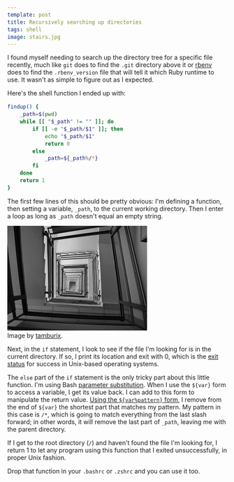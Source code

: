 ```yaml
---
template: post
title: Recursively searching up directories
tags: shell
image: stairs.jpg
---
```


I found myself needing to search up the directory tree for a specific file recently, much like `git` does to find the `.git` directory above it or [rbenv][] does to find the `.rbenv_version` file that will tell it which Ruby runtime to use. It wasn't as simple to figure out as I expected.

Here's the shell function I ended up with:

```sh
findup() {
    _path=$(pwd)
    while [[ "$_path" != "" ]]; do
        if [[ -e "$_path/$1" ]]; then
            echo "$_path/$1"
            return 0
        else
            _path=${_path%/*}
        fi
    done
    return 1
}
```

The first few lines of this should be pretty obvious: I'm defining a function, then setting a variable, `_path`, to the current working directory. Then I enter a loop as long as `_path` doesn't equal an empty string.

<div class="article-image image right"><img src="/images/articles/stairs.jpg" alt="Stairs ascending" /><div class="attribution">Image by <a href="http://www.flickr.com/photos/tamburix/">tamburix</a>.</div></div>

Next, in the `if` statement, I look to see if the file I'm looking for is in the current directory. If so, I print its location and exit with 0, which is the [exit status][] for success in Unix-based operating systems.

The `else` part of the `if` statement is the only tricky part about this little function. I'm using Bash [parameter substitution][]. When I use the `${var}` form to access a variable, I get its value back. I can add to this form to manipulate the return value. [Using the `${var%pattern}` form][var-pattern form], I remove from the end of `${var}` the shortest part that matches my pattern. My pattern in this case is `/*`, which is going to match everything from the last slash forward; in other words, it will remove the last part of `_path`, leaving me with the parent directory.

If I get to the root directory (`/`) and haven't found the file I'm looking for, I return 1 to let any program using this function that I exited unsuccessfully, in proper Unix fashion.

Drop that function in your `.bashrc` or `.zshrc` and you can use it too.

[rbenv]: https://github.com/sstephenson/rbenv
[exit status]: http://www.gnu.org/software/bash/manual/html_node/Exit-Status.html
[parameter substitution]: http://tldp.org/LDP/abs/html/parameter-substitution.html
[var-pattern form]: http://tldp.org/LDP/abs/html/parameter-substitution.html#PCTPATREF
